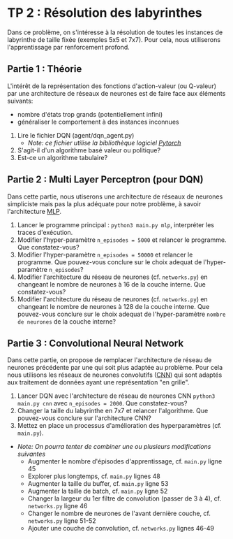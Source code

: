 # TP 2 : Résolution des labyrinthes

Dans ce problème, on s'intéresse à la résolution de toutes les instances de labyrinthe de taille fixée (exemples 5x5 et 7x7).
Pour cela, nous utiliserons l'apprentissage par renforcement profond. 

## Partie 1 : Théorie

L'intérêt de la représentation des fonctions d'action-valeur (ou Q-valeur)  par une architecture de réseaux de neurones est de faire face aux éléments suivants:
- nombre d'états trop grands (potentiellement infini) 
- généraliser le comportement à des instances inconnues

1. Lire le fichier DQN (agent/dqn_agent.py)
   - *Note: ce fichier utilise la bibliothèque logiciel [Pytorch](https://pytorch.org)*
2. S'agit-il d'un algorithme basé valeur ou politique?
3. Est-ce un algorithme tabulaire? 
 


## Partie 2 : Multi Layer Perceptron (pour DQN)

Dans cette partie, nous utiserons une architecture de réseaux de neurones simpliciste mais pas la plus adéquate pour notre problème, à savoir l'architecture [MLP](https://en.wikipedia.org/wiki/Multilayer_perceptron). 

1. Lancer le programme principal : `python3 main.py mlp`, interpréter les traces d'exécution. 
2. Modifier l'hyper-paramètre `n_episodes = 5000` et relancer le programme. Que constatez-vous? 
3. Modifier l'hyper-paramètre `n_episodes = 50000` et relancer le programme. Que pouvez-vous conclure sur le choix adequat de l'hyper-paramètre `n_episodes`?
4. Modifier l'architecture du réseau de neurones (cf. `networks.py`) en changeant le nombre de neurones à 16 de la couche interne. Que constatez-vous?
5. Modifier l'architecture du réseau de neurones (cf. `networks.py`) en changeant le nombre de neurones à 128 de la couche interne. Que pouvez-vous conclure sur le choix adequat de l'hyper-paramètre `nombre de neurones` de la couche interne? 

## Partie 3 : Convolutional Neural Network

Dans cette partie, on propose de remplacer l'architecture de réseau de neurones précédente par une qui soit plus adaptée au problème.
Pour cela nous utilisons les réseaux de neurones convolutifs ([CNN](https://fr.wikipedia.org/wiki/Réseau_neuronal_convolutif)) qui sont adaptés aux traitement de données ayant une représentation "en grille". 

1. Lancer DQN avec l'architecture de réseau de neurones CNN  `python3 main.py cnn`  avec `n_episodes = 2000`. Que constatez-vous?
2.  Changer la taille du labyrinthe en 7x7 et relancer l'algorithme. Que pouvez-vous conclure sur l'architecture CNN?
3.  Mettez en place un processus d'amélioration des hyperparamètres (cf. `main.py`). 
   - *Note: On pourra tenter de combiner une ou plusieurs modifications suivantes*
      - Augmenter le nombre d'épisodes d'apprentissage, cf. `main.py` ligne 45
      - Explorer plus longtemps, cf. `main.py` lignes 48
      - Augmenter la taille du buffer, cf. `main.py` ligne 53
      - Augmenter la taille de batch, cf. `main.py` ligne 52
      - Changer la largeur du 1er filtre de convolution (passer de 3 à 4), cf. `networks.py` ligne 46
      - Changer le nombre de neurones de l'avant dernière couche, cf. `networks.py` ligne 51-52
      - Ajouter une couche de convolution, cf. `networks.py` lignes 46-49
